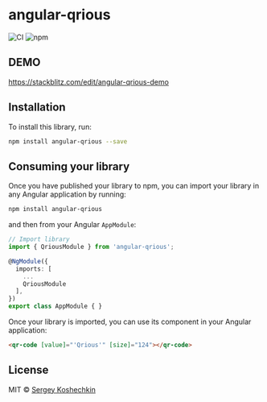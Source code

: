 # angular-qrious
![CI](https://github.com/FrankiePo/angular-qrious/workflows/CI/badge.svg?branch=master)
![npm](https://img.shields.io/npm/v/angular-qrious)

## DEMO

https://stackblitz.com/edit/angular-qrious-demo

## Installation

To install this library, run:

```bash
npm install angular-qrious --save
```

## Consuming your library

Once you have published your library to npm, you can import your library in any Angular application by running:

```bash
npm install angular-qrious
```

and then from your Angular `AppModule`:

```typescript
// Import library
import { QriousModule } from 'angular-qrious';

@NgModule({
  imports: [
    ...
    QriousModule
  ],
})
export class AppModule { }
```

Once your library is imported, you can use its component in your Angular application:

```html
<qr-code [value]="'Qrious'" [size]="124"></qr-code>
```

## License

MIT © [Sergey Koshechkin](mailto:serge.koshechkin@gmail.com)
